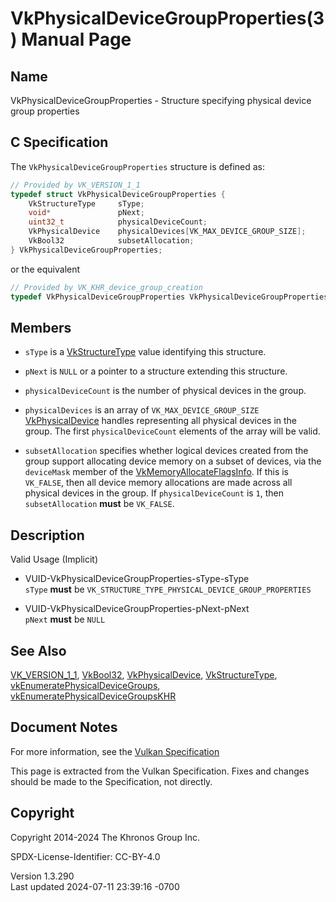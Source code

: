 # VkPhysicalDeviceGroupProperties(3) Manual Page

## Name

VkPhysicalDeviceGroupProperties - Structure specifying physical device
group properties



## <a href="#_c_specification" class="anchor"></a>C Specification

The `VkPhysicalDeviceGroupProperties` structure is defined as:

``` c
// Provided by VK_VERSION_1_1
typedef struct VkPhysicalDeviceGroupProperties {
    VkStructureType     sType;
    void*               pNext;
    uint32_t            physicalDeviceCount;
    VkPhysicalDevice    physicalDevices[VK_MAX_DEVICE_GROUP_SIZE];
    VkBool32            subsetAllocation;
} VkPhysicalDeviceGroupProperties;
```

or the equivalent

``` c
// Provided by VK_KHR_device_group_creation
typedef VkPhysicalDeviceGroupProperties VkPhysicalDeviceGroupPropertiesKHR;
```

## <a href="#_members" class="anchor"></a>Members

- `sType` is a [VkStructureType](https://registry.khronos.org/vulkan/specs/1.3-extensions/man/html/VkStructureType.html) value identifying
  this structure.

- `pNext` is `NULL` or a pointer to a structure extending this
  structure.

- `physicalDeviceCount` is the number of physical devices in the group.

- `physicalDevices` is an array of `VK_MAX_DEVICE_GROUP_SIZE`
  [VkPhysicalDevice](https://registry.khronos.org/vulkan/specs/1.3-extensions/man/html/VkPhysicalDevice.html) handles representing all
  physical devices in the group. The first `physicalDeviceCount`
  elements of the array will be valid.

- `subsetAllocation` specifies whether logical devices created from the
  group support allocating device memory on a subset of devices, via the
  `deviceMask` member of the
  [VkMemoryAllocateFlagsInfo](https://registry.khronos.org/vulkan/specs/1.3-extensions/man/html/VkMemoryAllocateFlagsInfo.html). If this
  is `VK_FALSE`, then all device memory allocations are made across all
  physical devices in the group. If `physicalDeviceCount` is `1`, then
  `subsetAllocation` **must** be `VK_FALSE`.

## <a href="#_description" class="anchor"></a>Description

Valid Usage (Implicit)

- <a href="#VUID-VkPhysicalDeviceGroupProperties-sType-sType"
  id="VUID-VkPhysicalDeviceGroupProperties-sType-sType"></a>
  VUID-VkPhysicalDeviceGroupProperties-sType-sType  
  `sType` **must** be
  `VK_STRUCTURE_TYPE_PHYSICAL_DEVICE_GROUP_PROPERTIES`

- <a href="#VUID-VkPhysicalDeviceGroupProperties-pNext-pNext"
  id="VUID-VkPhysicalDeviceGroupProperties-pNext-pNext"></a>
  VUID-VkPhysicalDeviceGroupProperties-pNext-pNext  
  `pNext` **must** be `NULL`

## <a href="#_see_also" class="anchor"></a>See Also

[VK_VERSION_1_1](https://registry.khronos.org/vulkan/specs/1.3-extensions/man/html/VK_VERSION_1_1.html), [VkBool32](https://registry.khronos.org/vulkan/specs/1.3-extensions/man/html/VkBool32.html),
[VkPhysicalDevice](https://registry.khronos.org/vulkan/specs/1.3-extensions/man/html/VkPhysicalDevice.html),
[VkStructureType](https://registry.khronos.org/vulkan/specs/1.3-extensions/man/html/VkStructureType.html),
[vkEnumeratePhysicalDeviceGroups](https://registry.khronos.org/vulkan/specs/1.3-extensions/man/html/vkEnumeratePhysicalDeviceGroups.html),
[vkEnumeratePhysicalDeviceGroupsKHR](https://registry.khronos.org/vulkan/specs/1.3-extensions/man/html/vkEnumeratePhysicalDeviceGroupsKHR.html)

## <a href="#_document_notes" class="anchor"></a>Document Notes

For more information, see the <a
href="https://registry.khronos.org/vulkan/specs/1.3-extensions/html/vkspec.html#VkPhysicalDeviceGroupProperties"
target="_blank" rel="noopener">Vulkan Specification</a>

This page is extracted from the Vulkan Specification. Fixes and changes
should be made to the Specification, not directly.

## <a href="#_copyright" class="anchor"></a>Copyright

Copyright 2014-2024 The Khronos Group Inc.

SPDX-License-Identifier: CC-BY-4.0

Version 1.3.290  
Last updated 2024-07-11 23:39:16 -0700

